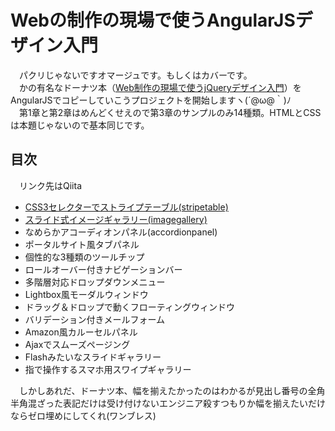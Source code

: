 # Webの制作の現場で使うAngularJSデザイン入門

　パクリじゃないですオマージュです。もしくはカバーです。  
　かの有名なドーナツ本（[Web制作の現場で使うjQueryデザイン入門](https://www.amazon.co.jp/dp/4048913913/)）をAngularJSでコピーしていこうプロジェクトを開始しますヽ(´@ω@｀)ﾉ  
　第1章と第2章はめんどくせえので第3章のサンプルのみ14種類。HTMLとCSSは本題じゃないので基本同じです。

## 目次

　リンク先はQiita

 - [CSS3セレクターでストライプテーブル(stripetable)](http://qiita.com/perpouh/items/2c87097741b7bfb879a2)
 - [スライド式イメージギャラリー(imagegallery)](http://qiita.com/perpouh/items/51b052e40478b13957a2)
 - なめらかアコーディオンパネル(accordionpanel)
 - ポータルサイト風タブパネル
 - 個性的な3種類のツールチップ
 - ロールオーバー付きナビゲーションバー
 - 多階層対応ドロップダウンメニュー
 - Lightbox風モーダルウィンドウ
 - ドラッグ＆ドロップで動くフローティングウィンドウ
 - バリデーション付きメールフォーム
 - Amazon風カルーセルパネル
 - Ajaxでスムーズページング
 - Flashみたいなスライドギャラリー
 - 指で操作するスマホ用スワイプギャラリー


　しかしあれだ、ドーナツ本、幅を揃えたかったのはわかるが見出し番号の全角半角混ざった表記だけは受け付けないエンジニア殺すつもりか幅を揃えたいだけならゼロ埋めにしてくれ(ワンブレス)